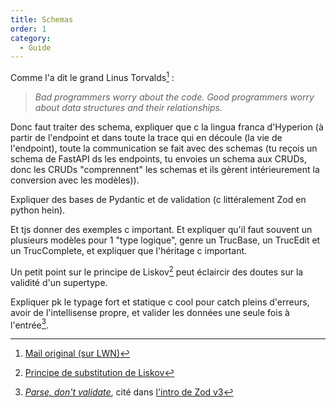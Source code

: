 ```yaml
---
title: Schemas
order: 1
category:
  - Guide
---
```


Comme l'a dit le grand Linus Torvalds[^1] :

> _Bad programmers worry about the code. Good programmers worry about data structures and their
> relationships._

Donc faut traiter des schema, expliquer que c la lingua franca d'Hyperion (à partir de l'endpoint et
dans toute la trace qui en découle (la vie de l'endpoint), toute la communication se fait avec des
schemas (tu reçois un schema de FastAPI ds les endpoints, tu envoies un schema aux CRUDs, donc les
CRUDs "comprennent" les schemas et ils gèrent intérieurement la conversion avec les modèles)).

Expliquer des bases de Pydantic et de validation (c littéralement Zod en python hein).

Et tjs donner des exemples c important. Et expliquer qu'il faut souvent un plusieurs modèles pour 1
"type logique", genre un TrucBase, un TrucEdit et un TrucComplete, et expliquer que l'héritage c
important.

Un petit point sur le principe de Liskov[^2] peut éclaircir des doutes sur la validité d'un
supertype.

Expliquer pk le typage fort et statique c cool pour catch pleins d'erreurs, avoir de l'intellisense
propre, et valider les données une seule fois à l'entrée[^3].

[^1]: [Mail original (sur LWN)](https://lwn.net/Articles/193245)

[^2]:
    [Principe de substitution de Liskov](https://fr.wikipedia.org/wiki/Principe_de_substitution_de_Liskov)

[^3]:
    [_Parse, don't validate_](https://lexi-lambda.github.io/blog/2019/11/05/parse-don-t-validate/),
    cité dans [l'intro de Zod v3](https://v3.zod.dev/?id=introduction)

